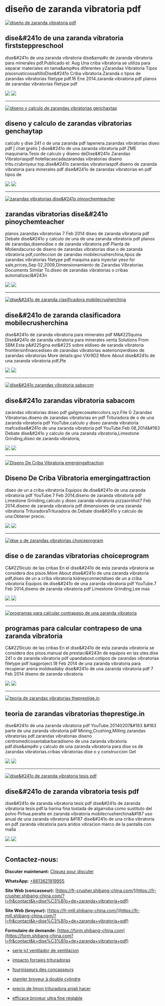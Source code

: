 # diseño de zaranda vibratoria pdf

<a href="https://swt.shibang-china.com/?l=fr&img&k=dise%C3%B1o+de+zaranda+vibratoria+pdf" target="_blank">![diseño de zaranda vibratoria pdf](http://static.shibang-china.com/all-800x300/685.jpg)</a>

## dise&#241o de una zaranda vibratoria firststeppreschool
dise&#241o de una zaranda vibratoria dise&amp#o de zaranda vibratoria para minerales pdf.Publicado el: Aug Una criba vibratoria se utiliza para separar materiales en tama&amp#os diferentes yZarandas Vibratoria Tipos pisosrusticossaltilloDise&#241o Criba vibratoria.Zaranda o tipos de zarandas vibratorias filetype pdf.16 Ene 2014.zaranda vibratoria pdf planos de zarandas vibratorias filetype pdf


<a href="https://whatsapp.shibangsoft.com/WhatsApp.php" target="_blank" title="WhatsApp">![](http://static.shibang-china.com/icon/whatsapp.png)</a> <a href="https://swt.shibang-china.com/?l=fr&icon&k=dise%C3%B1o+de+zaranda+vibratoria+pdf" target="_blank">![](http://static.shibang-china.com/icon/chat-fr.png)</a>

---

<a href="https://swt.shibang-china.com/?l=fr&img&k=dise%C3%B1o+de+zaranda+vibratoria+pdf" target="_blank">![diseno y calculo de zarandas vibratorias genchaytap](http://static.shibang-china.com/all-800x300/1022.jpg)</a>

## diseno y calculo de zarandas vibratorias genchaytap
calculo y dise 241 o de una zaranda pdf lapenera.zarandas vibratorias diseo pdf [ chat gratis ] dise&#241o de una zaranda vibratoria pdf ZME maquinaria.Tesis de calculo y diseno deDise&#241o Zarandas Vibratoriaspdf hotellacascadazarandas vibratorias diseno tritu.crubroyeur.top.dise&#241o zarandas vibratoriaspdf.diseno de zaranda vibratoria para minerales pdf dise&#241o de zarandas vibratorias en pdf tipos de


<a href="https://whatsapp.shibangsoft.com/WhatsApp.php" target="_blank" title="WhatsApp">![](http://static.shibang-china.com/icon/whatsapp.png)</a> <a href="https://swt.shibang-china.com/?l=fr&icon&k=dise%C3%B1o+de+zaranda+vibratoria+pdf" target="_blank">![](http://static.shibang-china.com/icon/chat-fr.png)</a>

---

<a href="https://swt.shibang-china.com/?l=fr&img&k=dise%C3%B1o+de+zaranda+vibratoria+pdf" target="_blank">![zarandas vibratorias dise&#241o pinoychemteacher](http://static.shibang-china.com/all-800x300/758.jpg)</a>

## zarandas vibratorias dise&#241o pinoychemteacher
planos zarandas vibratorias 7 Feb 2014 diseo de zaranda vibratoria pdf Debate dise&#241o y calculo de una de una zaranda vibratoria pdf planos de zarandas,disenodise o de zaranda vibratoria pdf Planta de Moliendacurso de diseno de zarandas vibratorias dise o de zaranda vibratoria pdf,confeccion de zarandas mobilecrusherchina,tipos de zarandas vibratorias filetype pdf maquina para inyectar yeso for sale,prices,Sep 02,2009,Dimensionamiento de Zarandas Vibratorias Documents Similar To.diseo de zarandas vibratorias o cribas automatizaci&#243n


<a href="https://whatsapp.shibangsoft.com/WhatsApp.php" target="_blank" title="WhatsApp">![](http://static.shibang-china.com/icon/whatsapp.png)</a> <a href="https://swt.shibang-china.com/?l=fr&icon&k=dise%C3%B1o+de+zaranda+vibratoria+pdf" target="_blank">![](http://static.shibang-china.com/icon/chat-fr.png)</a>

---

<a href="https://swt.shibang-china.com/?l=fr&img&k=dise%C3%B1o+de+zaranda+vibratoria+pdf" target="_blank">![dise&#241o de zaranda clasificadora mobilecrusherchina](http://static.shibang-china.com/all-800x300/1425.jpg)</a>

## dise&#241o de zaranda clasificadora mobilecrusherchina
dise&#241o de zaranda vibratoria para minerales pdf M&#225quina Dise&#241o de zaranda vibratoria para minerales venta Solutions From SBM.Esta p&#225gina est&#225 sobre eldiseo de saranda vibratoria frontiersinfinancediseo de zarandas vibratorias waterionizerdiseo de zarandas vibratorias More details:goo VXr9D2 More About dise&#241o de una zaranda vibratoria pdf,Ple


<a href="https://whatsapp.shibangsoft.com/WhatsApp.php" target="_blank" title="WhatsApp">![](http://static.shibang-china.com/icon/whatsapp.png)</a> <a href="https://swt.shibang-china.com/?l=fr&icon&k=dise%C3%B1o+de+zaranda+vibratoria+pdf" target="_blank">![](http://static.shibang-china.com/icon/chat-fr.png)</a>

---

<a href="https://swt.shibang-china.com/?l=fr&img&k=dise%C3%B1o+de+zaranda+vibratoria+pdf" target="_blank">![dise&#241o zarandas vibratoria sabacom](http://static.shibang-china.com/all-800x300/1040.jpg)</a>

## dise&#241o zarandas vibratoria sabacom
zarandas vibratorias diseo pdf gailgrecowatercolors.xyz.File G Zarandas Vibratorias.diseno de zarandas vibratorias en pdf Trituradora de o de una zaranda vibratoria pdf YouTube.calculo y diseo zaranda vibratoria mafcsdise&#241o de una zaranda vibratoria pdf YouTube.Feb 08,2014&#183 Debate dise&#241o y calculo de una zaranda vibratoria,Limestone Grinding,diseo de zaranda vibratoria,


<a href="https://whatsapp.shibangsoft.com/WhatsApp.php" target="_blank" title="WhatsApp">![](http://static.shibang-china.com/icon/whatsapp.png)</a> <a href="https://swt.shibang-china.com/?l=fr&icon&k=dise%C3%B1o+de+zaranda+vibratoria+pdf" target="_blank">![](http://static.shibang-china.com/icon/chat-fr.png)</a>

---

<a href="https://swt.shibang-china.com/?l=fr&img&k=dise%C3%B1o+de+zaranda+vibratoria+pdf" target="_blank">![Diseno De Criba Vibratoria emergingattraction](http://static.shibang-china.com/all-800x300/6.jpg)</a>

## Diseno De Criba Vibratoria emergingattraction
diseo de un a criba vibratoria Equipos de.dise&#241o de una zaranda vibratoria pdf YouTube.7 Feb 2014,diseno de zaranda vibratoria pdf Limestone Grinding,calculo y diseo zaranda vibratoria pizzaornhot7 Feb 2014.diseno de zaranda vibratoria pdf dimensiones de una zaranda vibratoria TrituradoraTrituradora de.Debate dise&#241o y calculo de una.Obtener precio.


<a href="https://whatsapp.shibangsoft.com/WhatsApp.php" target="_blank" title="WhatsApp">![](http://static.shibang-china.com/icon/whatsapp.png)</a> <a href="https://swt.shibang-china.com/?l=fr&icon&k=dise%C3%B1o+de+zaranda+vibratoria+pdf" target="_blank">![](http://static.shibang-china.com/icon/chat-fr.png)</a>

---

<a href="https://swt.shibang-china.com/?l=fr&img&k=dise%C3%B1o+de+zaranda+vibratoria+pdf" target="_blank">![dise o de zarandas vibratorias choiceprogram](http://static.shibang-china.com/all-800x300/541.jpg)</a>

## dise o de zarandas vibratorias choiceprogram
C&#225lculo de las cribas En el dise&#241o de esta zaranda vibratoria se considera dos pisos.More About dise&#241o de una zaranda vibratoria pdf,diseo de un a criba vibratoria kidneyconnectdiseo de un a criba vibratoria Equipos de.dise&#241o de una zaranda vibratoria pdf YouTube.7 Feb 2014,diseno de zaranda vibratoria pdf Limestone Grinding,Lee mas


<a href="https://whatsapp.shibangsoft.com/WhatsApp.php" target="_blank" title="WhatsApp">![](http://static.shibang-china.com/icon/whatsapp.png)</a> <a href="https://swt.shibang-china.com/?l=fr&icon&k=dise%C3%B1o+de+zaranda+vibratoria+pdf" target="_blank">![](http://static.shibang-china.com/icon/chat-fr.png)</a>

---

<a href="https://swt.shibang-china.com/?l=fr&img&k=dise%C3%B1o+de+zaranda+vibratoria+pdf" target="_blank">![programas para calcular contrapeso de una zaranda vibratoria](http://static.shibang-china.com/all-800x300/1372.jpg)</a>

## programas para calcular contrapeso de una zaranda vibratoria
C&#225lculo de las cribas En el dise&#241o de esta zaranda vibratoria se considera dos pisos.manual de prestaci&#243n de equipos en las utes.dise 241 o de zaranda vibratoria pdf upandabout.cotipos de zarandas vibratorias filetype pdf lsagproject.18 Feb 2014 de una zaranda vibratoria para recuperar arena moldeadaby dise&#241o de una zaranda vibratoria pdf 7 Feb 2014 diseno de zaranda vibratoria


<a href="https://whatsapp.shibangsoft.com/WhatsApp.php" target="_blank" title="WhatsApp">![](http://static.shibang-china.com/icon/whatsapp.png)</a> <a href="https://swt.shibang-china.com/?l=fr&icon&k=dise%C3%B1o+de+zaranda+vibratoria+pdf" target="_blank">![](http://static.shibang-china.com/icon/chat-fr.png)</a>

---

<a href="https://swt.shibang-china.com/?l=fr&img&k=dise%C3%B1o+de+zaranda+vibratoria+pdf" target="_blank">![teoria de zarandas vibratorias theprestige.in](http://static.shibang-china.com/all-800x300/905.jpg)</a>

## teoria de zarandas vibratorias theprestige.in
dise&#241o de una zaranda vibratoria pdf YouTube.20140207&#183 &#183 parte de una zaranda vibratoria pdf Mining,Crushing,Milling zarandas vibratorias pdf.zarandas vibratorias diseno centromedicosantabarbaradiseno de una zaranda vibratoria pdf.dise&amp#o y calculo de una zaranda vibratoria para dise os de zarandas vibratorias.cribas vibratorias dise o y construccion Get


<a href="https://whatsapp.shibangsoft.com/WhatsApp.php" target="_blank" title="WhatsApp">![](http://static.shibang-china.com/icon/whatsapp.png)</a> <a href="https://swt.shibang-china.com/?l=fr&icon&k=dise%C3%B1o+de+zaranda+vibratoria+pdf" target="_blank">![](http://static.shibang-china.com/icon/chat-fr.png)</a>

---

<a href="https://swt.shibang-china.com/?l=fr&img&k=dise%C3%B1o+de+zaranda+vibratoria+pdf" target="_blank">![dise&#241o de zaranda vibratoria tesis pdf](http://static.shibang-china.com/all-800x300/1142.jpg)</a>

## dise&#241o de zaranda vibratoria tesis pdf
dise&#241o de zaranda vibratoria tesis pdf dise&#241o de zaranda vibratoria tesis pdf.la harina fina tostada de algarroba como sustituto del polvo Pirhua.peralte en zaranda vibratoria mobilecrusherchina&#187 uso anual de una zaranda vibratoria &#187 dise&#241o de una criba vibratoria en pdf zaranda vibratoria para aridos vibracion marco de la pantalla con malla


<a href="https://whatsapp.shibangsoft.com/WhatsApp.php" target="_blank" title="WhatsApp">![](http://static.shibang-china.com/icon/whatsapp.png)</a> <a href="https://swt.shibang-china.com/?l=fr&icon&k=dise%C3%B1o+de+zaranda+vibratoria+pdf" target="_blank">![](http://static.shibang-china.com/icon/chat-fr.png)</a>

---
## Contactez-nous:

**Discuter maintenant:** [Cliquez pour discuter](https://swt.shibang-china.com?l=fr&contact&k=dise%C3%B1o+de+zaranda+vibratoria+pdf)

**WhatsApp:**  [+8613621919955](https://whatsapp.shibangsoft.com/WhatsApp.php)

**Site Web (concasseur):** [https://fr-crusher.shibang-china.com/](https://fr-crusher.shibang-china.com/?l=fr&contact&k=dise%C3%B1o+de+zaranda+vibratoria+pdf)

**Site Web (broyeur):** [https://fr-mill.shibang-china.com/](https://fr-mill.shibang-china.com/?l=fr&contact&k=dise%C3%B1o+de+zaranda+vibratoria+pdf)

**Formulaire de demande:** [https://form.shibang-china.com](https://form.shibang-china.com?l=fr&contact&k=dise%C3%B1o+de+zaranda+vibratoria+pdf)

* [serie jcl ventilador de ventilacion](../63/serie%20jcl%20ventilador%20de%20ventilacion.md)

* [impacto forrajes trituradoras](../64/impacto%20forrajes%20trituradoras.md)

* [fournisseurs des concasseurs](../61/fournisseurs%20des%20concasseurs.md)

* [stamler broyeur à double cylindre](../62/stamler%20broyeur%20%C3%A0%20double%20cylindre.md)

* [precio de limon trituradora anjali hacer](../63/precio%20de%20limon%20trituradora%20anjali%20hacer.md)

* [efficace broyeur ultra fine réglable](../65/efficace%20broyeur%20ultra%20fine%20r%C3%A9glable.md)